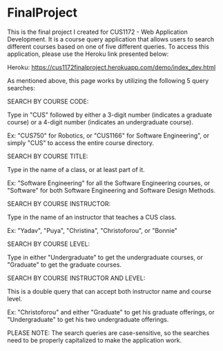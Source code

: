 # FinalProject
This is the final project I created for CUS1172 - Web Application Development. It is a course query application that allows users to search different courses based on one of five different queries. To access this application, please use the Heroku link presented below:

Heroku: https://cus1172finalproject.herokuapp.com/demo/index_dev.html

As mentioned above, this page works by utilizing the following 5 query searches:

SEARCH BY COURSE CODE:

Type in "CUS" followed by either a 3-digit number (indicates a graduate course) or a 4-digit number (indicates an undergraduate course).

Ex: "CUS750" for Robotics, or "CUS1166" for Software Engineering", or simply "CUS" to access the entire course directory.

SEARCH BY COURSE TITLE:

Type in the name of a class, or at least part of it.

Ex: "Software Engineering" for all the Software Engineering courses, or "Software" for both Software Engineering and Software Design Methods.

SEARCH BY COURSE INSTRUCTOR:

Type in the name of an instructor that teaches a CUS class.

Ex: "Yadav", "Puya", "Christina", "Christoforou", or "Bonnie"

SEARCH BY COURSE LEVEL:

Type in either "Undergraduate" to get the undergraduate courses, or "Graduate" to get the graduate courses.

SEARCH BY COURSE INSTRUCTOR AND LEVEL:

This is a double query that can accept both instructor name and course level.

Ex: "Christoforou" and either "Graduate" to get his graduate offerings, or "Undergraduate" to get his two undergraduate offerings.

PLEASE NOTE: The search queries are case-sensitive, so the searches need to be properly capitalized to make the application work.
